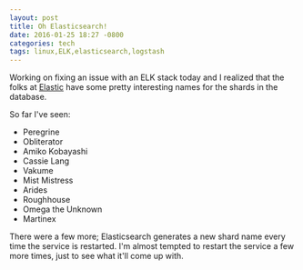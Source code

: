 ```yaml
---
layout: post
title: Oh Elasticsearch!
date: 2016-01-25 18:27 -0800
categories: tech
tags: linux,ELK,elasticsearch,logstash
---
```


Working on fixing an issue with an ELK stack today and I realized that the folks at [Elastic](http://elastic.co) have some pretty interesting names for the shards in the database.

So far I've seen:

- Peregrine
- Obliterator
- Amiko Kobayashi
- Cassie Lang
- Vakume
- Mist Mistress
- Arides
- Roughhouse
- Omega the Unknown
- Martinex


There were a few more; Elasticsearch generates a new shard name every time the service is restarted. I'm almost tempted to restart the service a few more times, just to see what it'll come up with. 